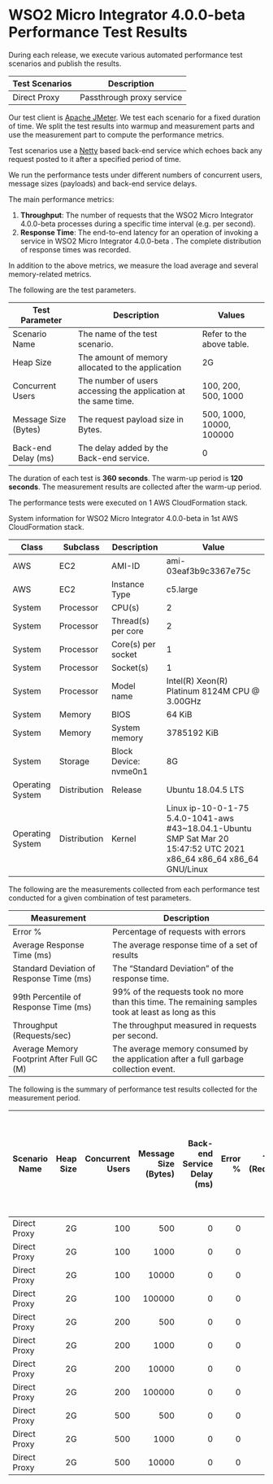 # WSO2 Micro Integrator 4.0.0-beta Performance Test Results

During each release, we execute various automated performance test scenarios and publish the results.

| Test Scenarios | Description |
| --- | --- |
| Direct Proxy | Passthrough proxy service |

Our test client is [Apache JMeter](https://jmeter.apache.org/index.html). We test each scenario for a fixed duration of
time. We split the test results into warmup and measurement parts and use the measurement part to compute the
performance metrics.

Test scenarios use a [Netty](https://netty.io/) based back-end service which echoes back any request
posted to it after a specified period of time.

We run the performance tests under different numbers of concurrent users, message sizes (payloads) and back-end service
delays.

The main performance metrics:

1. **Throughput**: The number of requests that the WSO2 Micro Integrator 4.0.0-beta processes during a specific time interval (e.g. per second).
2. **Response Time**: The end-to-end latency for an operation of invoking a service in WSO2 Micro Integrator 4.0.0-beta . The complete distribution of response times was recorded.

In addition to the above metrics, we measure the load average and several memory-related metrics.

The following are the test parameters.

| Test Parameter | Description | Values |
| --- | --- | --- |
| Scenario Name | The name of the test scenario. | Refer to the above table. |
| Heap Size | The amount of memory allocated to the application | 2G |
| Concurrent Users | The number of users accessing the application at the same time. | 100, 200, 500, 1000 |
| Message Size (Bytes) | The request payload size in Bytes. | 500, 1000, 10000, 100000 |
| Back-end Delay (ms) | The delay added by the Back-end service. | 0 |

The duration of each test is **360 seconds**. The warm-up period is **120 seconds**.
The measurement results are collected after the warm-up period.

The performance tests were executed on 1 AWS CloudFormation stack.


System information for WSO2 Micro Integrator 4.0.0-beta in 1st AWS CloudFormation stack.

| Class | Subclass | Description | Value |
| --- | --- | --- | --- |
| AWS | EC2 | AMI-ID | ami-03eaf3b9c3367e75c |
| AWS | EC2 | Instance Type | c5.large |
| System | Processor | CPU(s) | 2 |
| System | Processor | Thread(s) per core | 2 |
| System | Processor | Core(s) per socket | 1 |
| System | Processor | Socket(s) | 1 |
| System | Processor | Model name | Intel(R) Xeon(R) Platinum 8124M CPU @ 3.00GHz |
| System | Memory | BIOS | 64 KiB |
| System | Memory | System memory | 3785192 KiB |
| System | Storage | Block Device: nvme0n1 | 8G |
| Operating System | Distribution | Release | Ubuntu 18.04.5 LTS |
| Operating System | Distribution | Kernel | Linux ip-10-0-1-75 5.4.0-1041-aws #43~18.04.1-Ubuntu SMP Sat Mar 20 15:47:52 UTC 2021 x86_64 x86_64 x86_64 GNU/Linux |


The following are the measurements collected from each performance test conducted for a given combination of
test parameters.

| Measurement | Description |
| --- | --- |
| Error % | Percentage of requests with errors |
| Average Response Time (ms) | The average response time of a set of results |
| Standard Deviation of Response Time (ms) | The “Standard Deviation” of the response time. |
| 99th Percentile of Response Time (ms) | 99% of the requests took no more than this time. The remaining samples took at least as long as this |
| Throughput (Requests/sec) | The throughput measured in requests per second. |
| Average Memory Footprint After Full GC (M) | The average memory consumed by the application after a full garbage collection event. |

The following is the summary of performance test results collected for the measurement period.

|  Scenario Name | Heap Size | Concurrent Users | Message Size (Bytes) | Back-end Service Delay (ms) | Error % | Throughput (Requests/sec) | Average Response Time (ms) | Standard Deviation of Response Time (ms) | 99th Percentile of Response Time (ms) | WSO2 Micro Integrator 4.0.0-beta GC Throughput (%) | Average WSO2 Micro Integrator 4.0.0-beta Memory Footprint After Full GC (M) |
|---|---:|---:|---:|---:|---:|---:|---:|---:|---:|---:|---:|
|  Direct Proxy | 2G | 100 | 500 | 0 | 0 | 4001.49 | 24.9 | 37.45 | 112 | 92.37 | 208.393 |
|  Direct Proxy | 2G | 100 | 1000 | 0 | 0 | 4012.03 | 24.83 | 34.08 | 113 | N/A | N/A |
|  Direct Proxy | 2G | 100 | 10000 | 0 | 0 | 3407.89 | 29.23 | 33.35 | 117 | N/A | N/A |
|  Direct Proxy | 2G | 100 | 100000 | 0 | 0 | 1534.85 | 64.93 | 27.99 | 147 | N/A | N/A |
|  Direct Proxy | 2G | 200 | 500 | 0 | 0 | 4086.7 | 48.83 | 50.33 | 175 | N/A | N/A |
|  Direct Proxy | 2G | 200 | 1000 | 0 | 0 | 4052.26 | 49.23 | 54.64 | 170 | N/A | N/A |
|  Direct Proxy | 2G | 200 | 10000 | 0 | 0 | 3442.4 | 57.95 | 49.53 | 180 | N/A | N/A |
|  Direct Proxy | 2G | 200 | 100000 | 0 | 0 | 1458.81 | 136.8 | 44.95 | 250 | N/A | N/A |
|  Direct Proxy | 2G | 500 | 500 | 0 | 0 | 4032.83 | 123.81 | 93.1 | 345 | N/A | N/A |
|  Direct Proxy | 2G | 500 | 1000 | 0 | 0 | 3997.81 | 124.84 | 100.95 | 347 | N/A | N/A |
|  Direct Proxy | 2G | 500 | 10000 | 0 | 0 | 2377.76 | 210.16 | 336.13 | 1623 | N/A | N/A |
